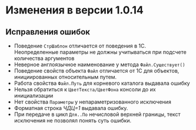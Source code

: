 # Изменения в версии 1.0.14

## Исправления ошибок

* Поведение ``СтрШаблон`` отличается от поведения в 1С. Неопределенные параметры не должны учитываться при подсчете количества аргументов
* Неверное англоязычное наименование у метода ``Файл.Существует()``
* Поведение свойств объекта ``Файл`` отличается от 1С для объектов, инициированных относительным путем.
* Работа свойства ``Файл.Путь`` для корневого каталога выдавала ошибку
* Нельзя обратиться к ``ЦветТекста/ЦветФона`` консоли до их инициализации
* Нет свойства ``Параметры`` у непараметризованного исключения
* Форматная строка *ЧДЦ=1* выдавала ошибку.
* При передаче в цикл ``Для..По`` нечисловой верхней границы, текст исключения не позволял понять суть ошибки.
